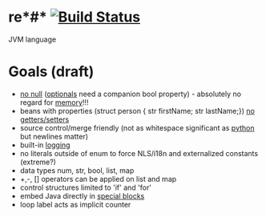 # re*#* [![Build Status](https://circleci.com/gh/2point718/rehash.svg?style=svg)](https://circleci.com/gh/2point718/rehash)
JVM language

# Goals (draft)

* [no null](http://stackoverflow.com/questions/28106234/are-there-languages-without-null) ([optionals](http://www.scala-lang.org/api/current/index.html#scala.Option) need a companion bool property) - absolutely no regard for [memory](http://www.statisticbrain.com/average-historic-price-of-ram/)!!!
* beans with properties (struct person { str firstName; str lastName;}) [no getters/setters](http://www.yegor256.com/2014/09/16/getters-and-setters-are-evil.html)
* source control/merge friendly (not as whitespace significant as [python](https://unspecified.wordpress.com/2011/10/18/why-pythons-whitespace-rule-is-right/) but newlines matter)
* built-in [logging](https://golang.org/pkg/log/)
* no literals outside of enum to force NLS/i18n and externalized constants (extreme?)
* data types num, str, bool, list, map
* +,-, [] operators can be applied on list and map
* control structures limited to 'if' and 'for'
* embed Java directly in [special blocks](https://msdn.microsoft.com/en-us/library/ms973872.aspx) 
* loop label acts as implicit counter
